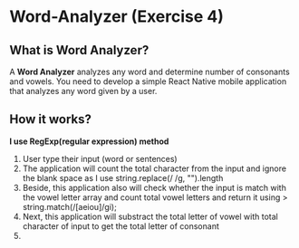 # Word-Analyzer (Exercise 4)
## What is Word Analyzer?
A **Word Analyzer** analyzes any word and determine number of consonants and vowels.
You need to develop a simple React Native mobile application that analyzes any word
given by a user.
## How it works?
**I use RegExp(regular expression) method**
1. User type their input (word or sentences)
2. The application will count the total character from the input and ignore the blank space as I use string.replace(/ /g, "").length
3. Beside, this application also will check whether the input is match with the vowel letter array and count total vowel letters and return it using > string.match(/[aeiou]/gi);
4. Next, this application will substract the total letter of vowel with total character of input to get the total letter of consonant
5. 
